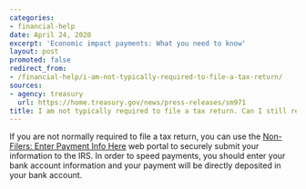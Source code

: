 ```yaml
---
categories:
- financial-help
date: April 24, 2020
excerpt: 'Economic impact payments: What you need to know'
layout: post
promoted: false
redirect_from:
- /financial-help/i-am-not-typically-required-to-file-a-tax-return/
sources:
- agency: treasury
  url: https://home.treasury.gov/news/press-releases/sm971
title: I am not typically required to file a tax return. Can I still receive my payment?
---
```


If you are not normally required to file a tax return, you can use the [Non-Filers: Enter Payment Info Here](https://www.irs.gov/coronavirus/non-filers-enter-payment-info-here) web portal to securely submit your information to the IRS. In order to speed payments, you should enter your bank account information and your payment will be directly deposited in your bank account.